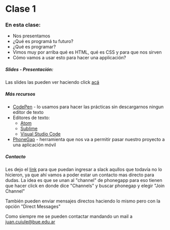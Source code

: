 # Clase 1

### En esta clase:

- Nos presentamos
- ¿Qué es programá tu futuro?
- ¿Qué es programar?
- Vimos muy por arriba qué es HTML, qué es CSS y para que nos sirven
- Cómo vamos a usar esto para hacer una applicación?

##### Slides - Presentación:
Las slides las pueden ver haciendo click [acá](https://ptf-houssay.github.io/taller-mobile/clase-1/slides-primer-encuentro.html)

##### Más recursos

- [CodePen](https://codepen.io/) - lo usamos para hacer las prácticas sin descargarnos ningun editor de texto
- Editores de texto:
  - [Atom](https://atom.io/)
  - [Sublime](https://www.sublimetext.com/)
  - [Visual Studio Code](https://code.visualstudio.com/)
- [PhoneGap](https://phonegap.com/) - herramienta que nos va a permitir pasar nuestro proyecto a una aplicación móvil

##### Contacto

Les dejo el [link](http://bit.ly/slack-ptf-houssay) para que puedan ingresar a slack aqullos que todavía no lo hicieron, ya que ahí vamos a poder estar un contacto mas directo para dudas. La idea es que se unan al "channel" de phonegapp para eso tienen que hacer click en donde dice "Channels" y buscar phonegap y elegir "Join Channel"

También pueden enviar mensajes directos haciendo lo mismo pero con la opción "Direct Messages"

Como siempre me se pueden contactar mandando un mail a juan.cuiule@bue.edu.ar